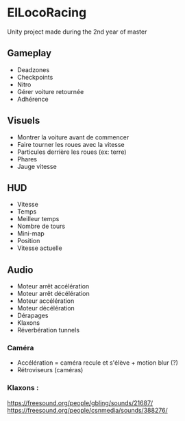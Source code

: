 # ElLocoRacing

Unity project made during the 2nd year of master

## Gameplay
- Deadzones
- Checkpoints
- Nitro
- Gérer voiture retournée
- Adhérence

## Visuels
- Montrer la voiture avant de commencer
- Faire tourner les roues avec la vitesse
- Particules derrière les roues (ex: terre)
- Phares
- Jauge vitesse

## HUD
- Vitesse
- Temps
- Meilleur temps
- Nombre de tours
- Mini-map
- Position
- Vitesse actuelle

## Audio
- Moteur arrêt accélération
- Moteur arrêt décélération
- Moteur accélération
- Moteur décélération
- Dérapages
- Klaxons
- Réverbération tunnels

### Caméra
- Accélération = caméra recule et s'élève + motion blur (?)
- Rétroviseurs (caméras)

### Klaxons :
https://freesound.org/people/gbling/sounds/21687/
https://freesound.org/people/csnmedia/sounds/388276/
